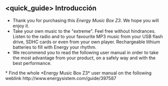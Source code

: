 ## <quick_guide> Introducción

* Thank you for purchasing this *Energy Music Box Z3*. We hope you will enjoy it.
* Take your own music to the "extreme". Feel free without hindrances. Listen to the radio and to your favourite MP3 music from your USB flash drive, SDHC cards or even from your own player. Rechargeable lithium batteries to fill with Energy your rhythm.
* We recommend you to read the following user manual in order to take the most advantage from your product, on a safely way and with the best performance.
<unique>
* Find the whole *Energy Music Box Z3* user manual on the following weblink  http://www.energysistem.com/guide/397587 </unique> </quick_guide>

